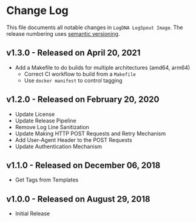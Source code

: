 # Change Log

This file documents all notable changes in `LogDNA LogSpout Image`. The release numbering uses [semantic versioning](http://semver.org).

## v1.3.0 - Released on April 20, 2021
* Add a Makefile to do builds for multiple architectures (amd64, arm64)
    * Correct CI workflow to build from a `Makefile`
    * Use `docker manifest` to control tagging

## v1.2.0 - Released on February 20, 2020
* Update License
* Update Release Pipeline
* Remove Log Line Sanitization
* Update Making HTTP POST Requests and Retry Mechanism
* Add User-Agent Header to the POST Requests
* Update Authentication Mechanism

## v1.1.0 - Released on December 06, 2018
* Get Tags from Templates

## v1.0.0 - Released on August 29, 2018
* Initial Release
